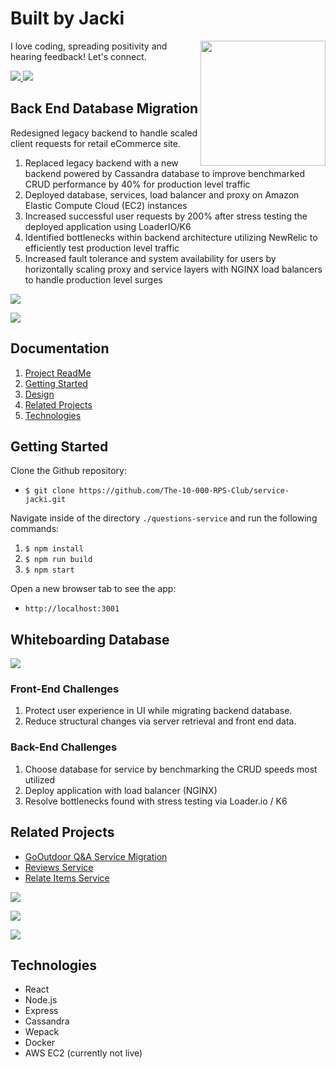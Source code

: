 # Built by Jacki
<img align='right' src='https://media.giphy.com/media/bcKmIWkUMCjVm/giphy.gif' width='200"'>

I love coding, spreading positivity and hearing feedback! Let's connect.

<!-- LinkedIn  -->
<a href="https://www.linkedin.com/in/jacki-yanamura/" target="_blank">
  <img src="https://img.shields.io/badge/-Jacki%20Yanamura-blue?style=for-the-badge&logo=Linkedin&logoColor=white"/>
</a>
<!--   Email -->
<a href="mailto:jacki.yanamura@gmail.com">
  <img src="https://img.shields.io/badge/EMAIL-jacki.yanamura%40gmail.com-1152ba?style=for-the-badge"/>
</a>

## Back End Database Migration

Redesigned legacy backend to handle scaled client requests for retail eCommerce site.

1. Replaced legacy backend with a new backend powered by Cassandra database to improve benchmarked CRUD performance by 40% for production level traffic
2. Deployed database, services, load balancer and proxy on Amazon Elastic Compute Cloud (EC2) instances
3. Increased successful user requests by 200% after stress testing the deployed application using LoaderIO/K6
4. Identified bottlenecks within backend architecture utilizing NewRelic to efficiently test production level traffic
5. Increased fault tolerance and system availability for users by horizontally scaling proxy and service layers with NGINX load balancers to handle production level surges

![](./img/product.png)

![](./img/questionsAnswers2.png)

## Documentation
1. [Project ReadMe](#Back-End-Database-Migration)
1. [Getting Started](#Getting-Started)
1. [Design](#Whiteboarding-Database)
1. [Related Projects](#Related-Projects)
1. [Technologies](#Technologies)

## Getting Started

Clone the Github repository:
* `$ git clone https://github.com/The-10-000-RPS-Club/service-jacki.git`

Navigate inside of the directory `./questions-service` and run the following commands:
1. `$ npm install`
2. `$ npm run build`
3. `$ npm start`

Open a new browser tab to see the app:
* `http://localhost:3001`

## Whiteboarding Database
![](./img/whiteboarding_cassandra.jpg)

### Front-End Challenges
1) Protect user experience in UI while migrating backend database.
2) Reduce structural changes via server retrieval and front end data.

### Back-End Challenges
1) Choose database for service by benchmarking the CRUD speeds most utilized
2) Deploy application with load balancer (NGINX)
3) Resolve bottlenecks found with stress testing via Loader.io / K6

## Related Projects
  - [GoOutdoor Q&A Service Migration](https://github.com/The-10-000-RPS-Club/relatedItems-chris)
  - [Reviews Service](https://github.com/The-Emerald-Kraken/review-service)
  - [Relate Items Service](https://github.com/The-Emerald-Kraken/relatedItems-service)

![](./img/benchmarkingAndScaling.png)

![](./img/questionsAnswers.png)

![](./img/moreSection.png)

## Technologies
* React
* Node.js
* Express
* Cassandra
* Wepack
* Docker
* AWS EC2 (currently not live)